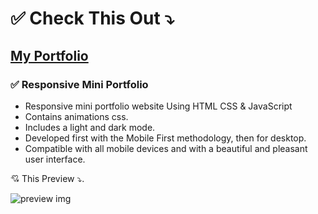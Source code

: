 # ✅ Check This Out ⤵
## [My Portfolio](https://haris-rafli-portfolio.vercel.app/)
### ✅ Responsive Mini Portfolio

- Responsive mini portfolio website Using HTML CSS & JavaScript
- Contains animations css.
- Includes a light and dark mode.
- Developed first with the Mobile First methodology, then for desktop.
- Compatible with all mobile devices and with a beautiful and pleasant user interface.

💘 This Preview ⤵. 

![preview img](assets/)
